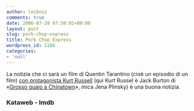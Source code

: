 ```yaml
---
author: leibniz
comments: true
date: 2006-07-28 07:58:01+00:00
layout: post
slug: pork-chop-express
title: Pork Chop Express
wordpress_id: 2266
categories:
- 'null'
---
```


La notizia che ci sarà un film di Quentin Tarantino (cioè un episodio di un film) [con protagonista Kurt Russell](http://www.kataweb.it/news/?l=dettaglio&s=spettacoli&id=1669636) (qui Kurt Russel è Jack Burton di «[Grosso guaio a Chinatown](http://www.imdb.com/title/tt0090728/)», mica Jena Plinsky) è una buona notizia.

### Kataweb - Imdb
